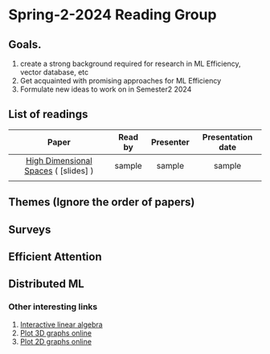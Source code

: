 # Spring-2-2024 Reading Group

## Goals. 
  1. create a strong background required for research in ML Efficiency, vector database, etc
  2. Get acquainted with promising approaches for ML Efficiency
  3. Formulate new ideas to work on in Semester2 2024

## List of readings

|        **Paper**        | **Read by** | **Presenter** | **Presentation date** |
|:-----------------------:|:-----------:|:-------------:|:---------------------:|
| [High Dimensional Spaces](https://www.cs.cmu.edu/~venkatg/teaching/CStheory-infoage/chap1-high-dim-space.pdf) ( [slides] ) |     sample     |  sample |          sample          |
||||
## Themes (Ignore the order of papers)

## Surveys

## Efficient Attention

## Distributed ML


### Other interesting links

1. [Interactive linear algebra](https://textbooks.math.gatech.edu/ila/)
2. [Plot 3D graphs online](https://www.geogebra.org/)
3. [Plot 2D graphs online](https://www.desmos.com/calculator)

